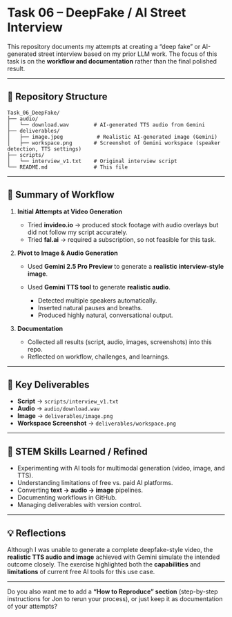 # Task 06 – DeepFake / AI Street Interview

This repository documents my attempts at creating a “deep fake” or AI-generated street interview based on my prior LLM work. The focus of this task is on the **workflow and documentation** rather than the final polished result.

------------------------------------------------------------------------

## 📂 Repository Structure

```         
Task_06_DeepFake/
├── audio/
│   └── download.wav        # AI-generated TTS audio from Gemini
├── deliverables/
│   ├── image.jpeg           # Realistic AI-generated image (Gemini)
│   ├── workspace.png       # Screenshot of Gemini workspace (speaker detection, TTS settings)
├── scripts/
│   └── interview_v1.txt    # Original interview script
└── README.md               # This file
```

------------------------------------------------------------------------

## 📝 Summary of Workflow

1.  **Initial Attempts at Video Generation**

    -   Tried **invideo.io** → produced stock footage with audio overlays but did not follow my script accurately.
    -   Tried **fal.ai** → required a subscription, so not feasible for this task.

2.  **Pivot to Image & Audio Generation**

    -   Used **Gemini 2.5 Pro Preview** to generate a **realistic interview-style image**.

    -   Used **Gemini TTS tool** to generate **realistic audio**.

        -   Detected multiple speakers automatically.
        -   Inserted natural pauses and breaths.
        -   Produced highly natural, conversational output.

3.  **Documentation**

    -   Collected all results (script, audio, images, screenshots) into this repo.
    -   Reflected on workflow, challenges, and learnings.

------------------------------------------------------------------------

## 🚀 Key Deliverables

-   **Script** → `scripts/interview_v1.txt`
-   **Audio** → `audio/download.wav`
-   **Image** → `deliverables/image.png`
-   **Workspace Screenshot** → `deliverables/workspace.png`

------------------------------------------------------------------------

## 🔬 STEM Skills Learned / Refined

-   Experimenting with AI tools for multimodal generation (video, image, and TTS).
-   Understanding limitations of free vs. paid AI platforms.
-   Converting **text → audio → image** pipelines.
-   Documenting workflows in GitHub.
-   Managing deliverables with version control.

------------------------------------------------------------------------

## 💡 Reflections

Although I was unable to generate a complete deepfake-style video, the **realistic TTS audio and image** achieved with Gemini simulate the intended outcome closely. The exercise highlighted both the **capabilities** and **limitations** of current free AI tools for this use case.

------------------------------------------------------------------------

Do you also want me to add a **“How to Reproduce” section** (step-by-step instructions for Jon to rerun your process), or just keep it as documentation of your attempts?
